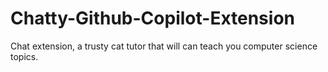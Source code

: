 # Chatty-Github-Copilot-Extension

Chat extension, a trusty cat tutor that will can teach you computer science topics.
